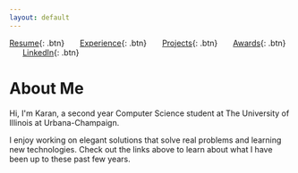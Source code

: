 ```yaml
---
layout: default
---
```


[Resume](./assets/docs/Karan_Sodhi_Resume.pdf){: .btn}
&nbsp;&nbsp;&nbsp;&nbsp;&nbsp;&nbsp;[Experience](/experience.md){: .btn}
&nbsp;&nbsp;&nbsp;&nbsp;&nbsp;&nbsp;[Projects](/projects.md){: .btn}
&nbsp;&nbsp;&nbsp;&nbsp;&nbsp;&nbsp;[Awards](/awards.md){: .btn}
&nbsp;&nbsp;&nbsp;&nbsp;&nbsp;&nbsp;[LinkedIn](https://www.linkedin.com/in/ksodhi2){: .btn}


# About Me

Hi, I'm Karan, a second year Computer Science student at The University of Illinois at Urbana-Champaign. 

I enjoy working on elegant solutions that solve real problems and learning new technologies. Check out the links above to learn about what I have been up to these past few years.